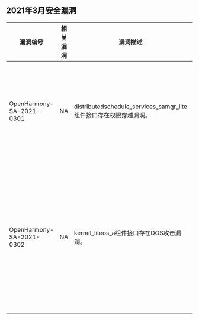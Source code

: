 ## 2021年3月安全漏洞


| 漏洞编号 | 相关漏洞 | 漏洞描述 | 漏洞影响 | 受影响的版本 | 受影响的仓库 | 修复链接 | 参考链接 |
| -------- |-------- | -------- | -------- | ----------- | ----------- | -------- | ------- |
|OpenHarmony-SA-2021-0301 | NA | distributedschedule_services_samgr_lite组件接口存在权限穿越漏洞。| 利用此漏洞，绕过系统服务的认证，可造成提权。|OpenHarmony-1.0|distributedschedule_services_samgr_lite|   [链接](https://gitee.com/openharmony/distributedschedule_samgr_lite/pulls/7/files) | 本项目组上报 |
|OpenHarmony-SA-2021-0302 | NA | kernel_liteos_a组件接口存在DOS攻击漏洞。| 利用此漏洞，应用层接口可导致系统中断信号异常，可造成DOS攻击。|OpenHarmony-1.0|kernel_liteos_a|   [链接](https://gitee.com/openharmony/kernel_liteos_a/pulls/48/files)| 本项目组上报 |
